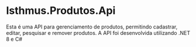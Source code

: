 # Isthmus.Produtos.Api
Esta é uma API para gerenciamento de produtos, permitindo cadastrar, editar, pesquisar e remover produtos. A API foi desenvolvida utilizando .NET 8 e C#
